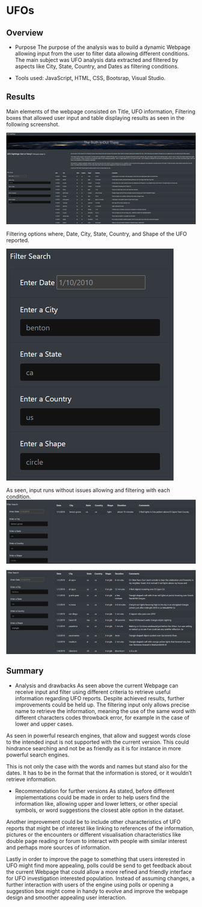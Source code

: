 # UFOs

## Overview

- Purpose 
The purpose of the analysis was to build a dynamic Webpage allowing input from the user to filter data allowing different conditions. 
The main subject was UFO analysis data extracted and filtered by aspects like City, State, Country, and Dates as filtering conditions. 

- Tools used: JavaScript, HTML, CSS, Bootsrap, Visual Studio. 


## Results

Main elements of the webpage consisted on Title, UFO information, Filtering boxes that allowed user input and table displaying results as seen in the following screenshot. 

![Main](Resources/UFOWebpagemain.png)

Filtering options where, Date, City, State, Country, and Shape of the UFO reported. 

![Filters Options](Resources/Filters.png)

As seen, input runs without issues allowing and filtering with each condition. 
![City Filter test](Resources/city.png)

![Shape Filter Test](Resources/shape.png)

## Summary

- Analysis and drawbacks
As seen above the current Webpage can receive input and filter using different criteria to retrieve useful information regarding UFO reports. Despite achieved results, further improvements could be held up. 
The filtering input only allows precise name to retrieve the information, meaning the use of the same word with different characters codes throwback error, for example in the case of lower and upper cases. 

As seen in powerful research engines, that allow and suggest words close to the intended input is not supported with the current version. This could hindrance searching and not be as friendly as it is for instance in more powerful search engines. 

This is not only the case with the words and names but stand also for the dates. It has to be in the format that the information is stored, or it wouldn’t retrieve information.

- Recommendation for further versions
As stated, before different implementations could be made in order to help users find the information like, allowing upper and lower letters, or other special symbols, or word suggestions the closest able option in the dataset. 

Another improvement could be to include other characteristics of UFO reports that might be of interest like linking to references of the information, pictures or the encounters or different visualisation characteristics like double page reading or forum to interact with people with similar interest and perhaps more sources of information. 

 Lastly in order to improve the page to something that users interested in UFO might find more appealing, polls could be send to get feedback about the current Webpage that could allow a more refined and friendly interface for UFO investigation interested population. Instead of assuming changes, a further interaction with users of the engine using polls or opening a suggestion box might come in handy to evolve and improve the webpage design and smoother appealing user interaction.





